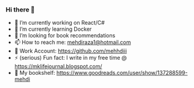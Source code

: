
<!--
**mehhdiii/mehhdiii** is a ✨ _special_ ✨ repository because its `README.md` (this file) appears on your GitHub profile.

Here are some ideas to get you started:
-->
<!-- ![my flyer](https://user-images.githubusercontent.com/60067141/121791883-2b1c1f00-cc08-11eb-8b73-4d81ae1a8dcd.png)

 -->
### Hi there 👋

- 🔭 I’m currently working on React/C#
- 🌱 I’m currently learning Docker
- 👯 I’m looking for book recommendations
- 📫 How to reach me: mehdiraza1@hotmail.com
- 🏢 Work Account: https://github.com/mehhdiii
- ⚡ (serious) Fun fact: I write in my free time @ https://mklifejournal.blogspot.com/
- 📖 My bookshelf: https://www.goodreads.com/user/show/137288599-mehdi




